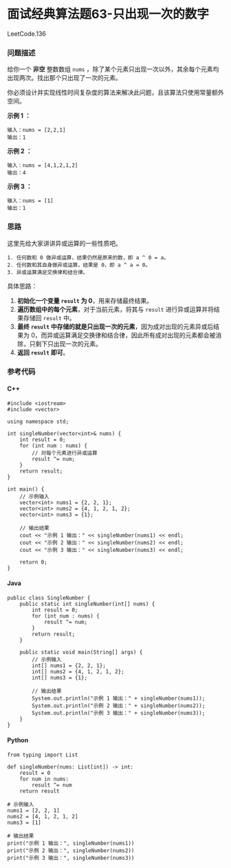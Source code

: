 # 面试经典算法题63-只出现一次的数字

LeetCode.136

### 问题描述

给你一个 **非空** 整数数组 `nums` ，除了某个元素只出现一次以外，其余每个元素均出现两次。找出那个只出现了一次的元素。

你必须设计并实现线性时间复杂度的算法来解决此问题，且该算法只使用常量额外空间。

**示例 1 ：**

```
输入：nums = [2,2,1]
输出：1
```

**示例 2 ：**

```
输入：nums = [4,1,2,1,2]
输出：4
```

**示例 3 ：**

```
输入：nums = [1]
输出：1
```

### 思路

这里先给大家讲讲异或运算的一些性质吧。

```
1. 任何数和 0 做异或运算，结果仍然是原来的数，即 a ^ 0 = a。
2. 任何数和其自身做异或运算，结果是 0，即 a ^ a = 0。
3. 异或运算满足交换律和结合律。
```

具体思路：

1. **初始化一个变量 `result` 为 0**，用来存储最终结果。
2. **遍历数组中的每个元素**，对于当前元素，将其与 `result` 进行异或运算并将结果存储回 `result` 中。
3. **最终 `result` 中存储的就是只出现一次的元素**，因为成对出现的元素异或后结果为 0，而异或运算满足交换律和结合律，因此所有成对出现的元素都会被消除，只剩下只出现一次的元素。
4. **返回 `result` 即可**。

### 参考代码

#### C++

```
#include <iostream>
#include <vector>

using namespace std;

int singleNumber(vector<int>& nums) {
    int result = 0;
    for (int num : nums) {
        // 对每个元素进行异或运算
        result ^= num;
    }
    return result;
}

int main() {
    // 示例输入
    vector<int> nums1 = {2, 2, 1};
    vector<int> nums2 = {4, 1, 2, 1, 2};
    vector<int> nums3 = {1};

    // 输出结果
    cout << "示例 1 输出：" << singleNumber(nums1) << endl;
    cout << "示例 2 输出：" << singleNumber(nums2) << endl;
    cout << "示例 3 输出：" << singleNumber(nums3) << endl;

    return 0;
}
```

#### Java

```
public class SingleNumber {
    public static int singleNumber(int[] nums) {
        int result = 0;
        for (int num : nums) {
            result ^= num;
        }
        return result;
    }

    public static void main(String[] args) {
        // 示例输入
        int[] nums1 = {2, 2, 1};
        int[] nums2 = {4, 1, 2, 1, 2};
        int[] nums3 = {1};

        // 输出结果
        System.out.println("示例 1 输出：" + singleNumber(nums1));
        System.out.println("示例 2 输出：" + singleNumber(nums2));
        System.out.println("示例 3 输出：" + singleNumber(nums3));
    }
}
```

#### Python

```
from typing import List

def singleNumber(nums: List[int]) -> int:
    result = 0
    for num in nums:
        result ^= num
    return result

# 示例输入
nums1 = [2, 2, 1]
nums2 = [4, 1, 2, 1, 2]
nums3 = [1]

# 输出结果
print("示例 1 输出：", singleNumber(nums1))
print("示例 2 输出：", singleNumber(nums2))
print("示例 3 输出：", singleNumber(nums3))
```

